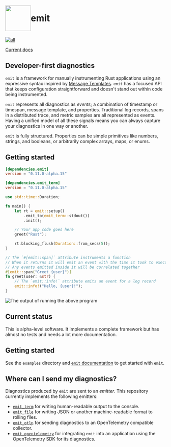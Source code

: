 <h1 style="display: flex; align-items: center">
<img style="display: inline" height="80px" width="80px" src="https://raw.githubusercontent.com/emit-rs/emit/main/asset/logo.svg" aria-hidden="true"> emit
</h1>

[![all](https://github.com/emit-rs/emit/actions/workflows/all.yml/badge.svg)](https://github.com/emit-rs/emit/actions/workflows/all.yml)

[Current docs](https://docs.rs/emit/0.11.0-alpha.15/emit/index.html)

## Developer-first diagnostics

`emit` is a framework for manually instrumenting Rust applications using an expressive syntax inspired by [Message Templates](https://messagetemplates.org). `emit` has a focused API that keeps configuration straightforward and doesn't stand out within code being instrumented.

`emit` represents all diagnostics as _events_; a combination of timestamp or timespan, message template, and properties. Traditional log records, spans in a distributed trace, and metric samples are all represented as events. Having a unified model of all these signals means you can always capture your diagnostics in one way or another.

`emit` is fully structured. Properties can be simple primitives like numbers, strings, and booleans, or arbitrarily complex arrays, maps, or enums.

## Getting started

```toml
[dependencies.emit]
version = "0.11.0-alpha.15"

[dependencies.emit_term]
version = "0.11.0-alpha.15"
```

```rust
use std::time::Duration;

fn main() {
    let rt = emit::setup()
        .emit_to(emit_term::stdout())
        .init();

    // Your app code goes here
    greet("Rust");

    rt.blocking_flush(Duration::from_secs(5));
}

// The `#[emit::span]` attribute instruments a function
// When it returns it will emit an event with the time it took to execute
// Any events emitted inside it will be correlated together 
#[emit::span("Greet {user}")]
fn greet(user: &str) {
    // The `emit::info!` attribute emits an event for a log record
    emit::info!("Hello, {user}!");
}
```

![The output of running the above program](https://github.com/emit-rs/emit/blob/main/asset/emit_term.png?raw=true)

## Current status

This is alpha-level software. It implements a complete framework but has almost no tests and needs a lot more documentation. 

## Getting started

See the `examples` directory and [`emit` documentation](https://docs.rs/emit/0.11.0-alpha.15/emit/index.html) to get started with `emit`.

## Where can I send my diagnostics?

Diagnostics produced by `emit` are sent to an _emitter_. This repository currently implements the following emitters:

- [`emit_term`](https://docs.rs/emit_term/0.11.0-alpha.15/emit_term/index.html) for writing human-readable output to the console.
- [`emit_file`](https://docs.rs/emit_file/0.11.0-alpha.15/emit_file/index.html) for writing JSON or another machine-readable format to rolling files.
- [`emit_otlp`](https://docs.rs/emit_otlp/0.11.0-alpha.15/emit_otlp/index.html) for sending diagnostics to an OpenTelemetry compatible collector.
- [`emit_opentelemetry`](https://docs.rs/emit_opentelemetry/0.11.0-alpha.15/emit_opentelemetry/index.html) for integrating `emit` into an application using the OpenTelemetry SDK for its diagnostics.
